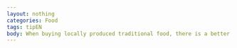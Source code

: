 ```yaml
---
layout: nothing
categories: Food
tags: tipEN
body: When buying locally produced traditional food, there is a better chance to get natural products and in addition you support local business.
---
```

